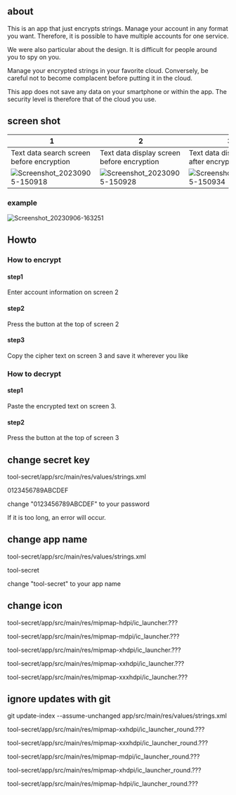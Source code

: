 ## about
This is an app that just encrypts strings.
Manage your account in any format you want.
Therefore, it is possible to have multiple accounts for one service.

We were also particular about the design.
It is difficult for people around you to spy on you.

Manage your encrypted strings in your favorite cloud.
Conversely, be careful not to become complacent before putting it in the cloud.

This app does not save any data on your smartphone or within the app.
The security level is therefore that of the cloud you use.

## screen shot
|1|2|3|
|---|---|---|
|Text data search screen before encryption|Text data display screen before encryption|Text data display screen after encryption|
|![Screenshot_20230905-150918](https://github.com/8suzuran8/tool-secret/assets/95464364/9bda216c-212f-4284-acf2-86fb5dc169a6)|![Screenshot_20230905-150928](https://github.com/8suzuran8/tool-secret/assets/95464364/7e624f9f-e323-48b8-a6af-b0fbbf73c7e9)|![Screenshot_20230905-150934](https://github.com/8suzuran8/tool-secret/assets/95464364/d086c451-2978-4ccd-a9b2-1678fb0d9de6)|

### example
![Screenshot_20230906-163251](https://github.com/8suzuran8/tool-secret/assets/95464364/5089f3ce-7a19-47de-862b-59bd92549bd3)

## Howto

### How to encrypt
#### step1
Enter account information on screen 2
#### step2
Press the button at the top of screen 2
#### step3
Copy the cipher text on screen 3 and save it wherever you like

### How to decrypt
#### step1
Paste the encrypted text on screen 3.
#### step2
Press the button at the top of screen 3

## change secret key
tool-secret/app/src/main/res/values/strings.xml

<string name="secret_key">0123456789ABCDEF</string>

change "0123456789ABCDEF" to your password

If it is too long, an error will occur.

## change app name
tool-secret/app/src/main/res/values/strings.xml

<string name="app_name">tool-secret</string>

change "tool-secret" to your app name

## change icon
tool-secret/app/src/main/res/mipmap-hdpi/ic_launcher.???

tool-secret/app/src/main/res/mipmap-mdpi/ic_launcher.???

tool-secret/app/src/main/res/mipmap-xhdpi/ic_launcher.???

tool-secret/app/src/main/res/mipmap-xxhdpi/ic_launcher.???

tool-secret/app/src/main/res/mipmap-xxxhdpi/ic_launcher.???

## ignore updates with git
git update-index --assume-unchanged app/src/main/res/values/strings.xml


tool-secret/app/src/main/res/mipmap-xxhdpi/ic_launcher_round.???

tool-secret/app/src/main/res/mipmap-xxxhdpi/ic_launcher_round.???

tool-secret/app/src/main/res/mipmap-mdpi/ic_launcher_round.???

tool-secret/app/src/main/res/mipmap-xhdpi/ic_launcher_round.???

tool-secret/app/src/main/res/mipmap-hdpi/ic_launcher_round.???
